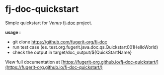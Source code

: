 # fj-doc-quickstart

Simple quickstart for *Venus* [fj-doc](https://github.com/fugerit-org/fj-doc) project.

**usage :**
* git clone https://github.com/fugerit-org/fj-doc
* run test case (es. test.org.fugerit.java.doc.qs.Quickstart001HelloWorld)
* check the output in target/doc_output/${QuickStartName}

View full documentation at [https://fugerit-org.github.io/fj-doc-quickstart/](https://fugerit-org.github.io/fj-doc-quickstart/)